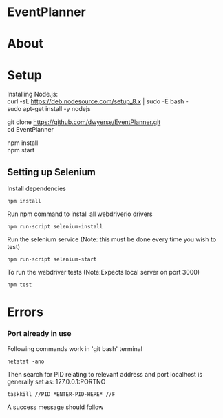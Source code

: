 # EventPlanner

# About

# Setup

Installing Node.js:<br/>
curl -sL https://deb.nodesource.com/setup_8.x | sudo -E bash -<br/>
sudo apt-get install -y nodejs


git clone https://github.com/dwyerse/EventPlanner.git<br/>
cd EventPlanner<br/>

npm install<br/>
npm start<br/>

## Setting up Selenium
Install dependencies
```
npm install
```
Run npm command to install all webdriverio drivers
```
npm run-script selenium-install
```
Run the selenium service (Note: this must be done every time you wish to test)
```
npm run-script selenium-start
```
To run the webdriver tests (Note:Expects local server on port 3000)
```
npm test
```

# Errors
### Port already in use
Following commands work in 'git bash' terminal
```
netstat -ano
```
Then search for PID relating to relevant address and port
localhost is generally set as: 127.0.0.1:PORTNO
```
taskkill //PID *ENTER-PID-HERE* //F
```
A success message should follow
